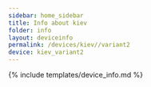```yaml
---
sidebar: home_sidebar
title: Info about kiev
folder: info
layout: deviceinfo
permalink: /devices/kiev//variant2
device: kiev_variant2
---
```

{% include templates/device_info.md %}
